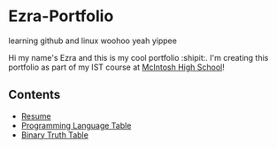 # Ezra-Portfolio
learning github and linux woohoo yeah yippee

Hi my name's Ezra and this is my cool portfolio :shipit:. I'm  creating this portfolio as part of my IST course at [McIntosh High School](https://www.fcboe.org/mhs)!

## Contents
- [Resume](RESUME.md)
- [Programming Language Table](PROGRAMMING-LANGUAGE-TABLE.md)
- [Binary Truth Table](Binary-Logic.md)
